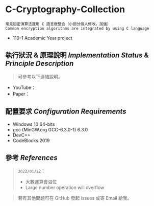 # C-Cryptography-Collection

    常見加密演算法運用 C 語言做整合（小部分個人修改，加強）
    Common encryption algorithms are integrated by using C language 

- 110-1 Academic Year project

## 執行狀況 & 原理說明 *Implementation Status* & *Principle Description*

> 可參考以下連結說明。  

- YouTube：
- Paper： 

## 配置要求 *Configuration Requirements*

- Windows 10 64-bits
- gcc (MinGW.org GCC-6.3.0-1) 6.3.0
- DevC++
- CodeBlocks 2019

## 參考 *References*

> `2022/01/22`：  
> - 大數運算會溢位  
> - Large number operation will overflow  

> 若有其他問題可在 GitHub 發起 issues 或寄 Email 給我。
